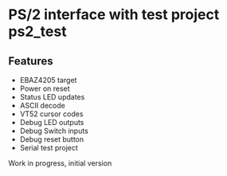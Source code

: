 # PS/2 interface with test project ps2_test

## Features

  * EBAZ4205 target
  * Power on reset
  * Status LED updates
  * ASCII decode
  * VT52 cursor codes
  * Debug LED outputs
  * Debug Switch inputs
  * Debug reset button
  * Serial test project

Work in progress, initial version